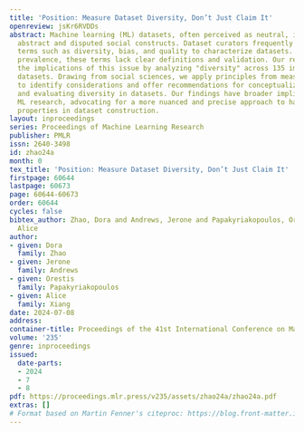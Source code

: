 ```yaml
---
title: 'Position: Measure Dataset Diversity, Don’t Just Claim It'
openreview: jsKr6RVDDs
abstract: Machine learning (ML) datasets, often perceived as neutral, inherently encapsulate
  abstract and disputed social constructs. Dataset curators frequently employ value-laden
  terms such as diversity, bias, and quality to characterize datasets. Despite their
  prevalence, these terms lack clear definitions and validation. Our research explores
  the implications of this issue by analyzing "diversity" across 135 image and text
  datasets. Drawing from social sciences, we apply principles from measurement theory
  to identify considerations and offer recommendations for conceptualizing, operationalizing,
  and evaluating diversity in datasets. Our findings have broader implications for
  ML research, advocating for a more nuanced and precise approach to handling value-laden
  properties in dataset construction.
layout: inproceedings
series: Proceedings of Machine Learning Research
publisher: PMLR
issn: 2640-3498
id: zhao24a
month: 0
tex_title: 'Position: Measure Dataset Diversity, Don’t Just Claim It'
firstpage: 60644
lastpage: 60673
page: 60644-60673
order: 60644
cycles: false
bibtex_author: Zhao, Dora and Andrews, Jerone and Papakyriakopoulos, Orestis and Xiang,
  Alice
author:
- given: Dora
  family: Zhao
- given: Jerone
  family: Andrews
- given: Orestis
  family: Papakyriakopoulos
- given: Alice
  family: Xiang
date: 2024-07-08
address:
container-title: Proceedings of the 41st International Conference on Machine Learning
volume: '235'
genre: inproceedings
issued:
  date-parts:
  - 2024
  - 7
  - 8
pdf: https://proceedings.mlr.press/v235/assets/zhao24a/zhao24a.pdf
extras: []
# Format based on Martin Fenner's citeproc: https://blog.front-matter.io/posts/citeproc-yaml-for-bibliographies/
---
```

